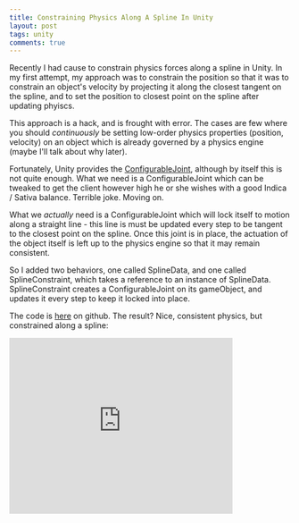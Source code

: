 ```yaml
---
title: Constraining Physics Along A Spline In Unity
layout: post
tags: unity
comments: true
---
```


Recently I had cause to constrain physics forces along a spline in Unity. In my first attempt, my approach was to constrain the position so that it was to constrain an object's velocity by projecting it along the closest tangent on the spline, and to set the position to closest point on the spline after updating phyiscs.

This approach is a hack, and is frought with error. The cases are few where you should *continuously* be setting low-order physics properties (position, velocity) on an object which is already governed by a physics engine (maybe I'll talk about why later).

Fortunately, Unity provides the [ConfigurableJoint](http://docs.unity3d.com/Manual/class-ConfigurableJoint.html), although by itself this is not quite enough. What we need is a ConfigurableJoint which can be tweaked to get the client however high he or she wishes with a good Indica / Sativa balance. Terrible joke. Moving on.

What we *actually* need is a ConfigurableJoint which will lock itself to motion along a straight line - this line is must be updated every step to be tangent to the closest point on the spline. Once this joint is in place, the actuation of the object itself is left up to the physics engine so that it may remain consistent.

So I added two behaviors, one called SplineData, and one called SplineConstraint, which takes a reference to an instance of SplineData. SplineConstraint creates a ConfigurableJoint on its gameObject, and updates it every step to keep it locked into place.

The code is [here](https://github.com/stett/unity-physics-splines/tree/e37a267d8b962517d958c7b31ca50655604d665f) on github. The result? Nice, consistent physics, but constrained along a spline:

<iframe width="400" height="315" src="https://www.youtube.com/embed/qiUhr-Hkic0" frameborder="0" allowfullscreen></iframe>
